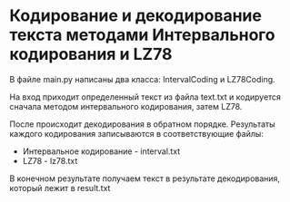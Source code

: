 # Кодирование и декодирование текста методами Интервального кодирования и LZ78

В файле main.py написаны два класса: IntervalCoding и LZ78Coding.

На вход приходит определенный текст из файла text.txt и кодируется сначала методом интервального кодирования, затем LZ78.

После происходит декодирования в обратном порядке. Результаты каждого кодирования записываются в соответствующие файлы:

- Интервальное кодирование - interval.txt
- LZ78 - lz78.txt

В конечном результате получаем текст в результате декодирования, который лежит в result.txt
